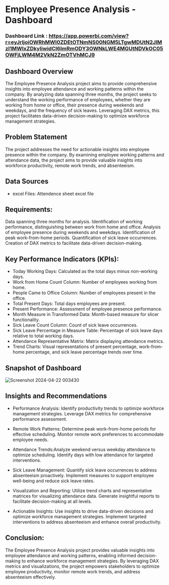 
# Employee Presence Analysis - Dashboard

### Dashboard Link : https://app.powerbi.com/view?r=eyJrIjoiOWRhMWI0ZDEtOTNmNS00NGM5LTgwMDUtN2JlMzI1MWIxZDkyIiwidCI6ImRmODY3OWNkLWE4MGUtNDVkOC05OWFjLWM4M2VkN2ZmOTVhMCJ9


## Dashboard Overview

The Employee Presence Analysis project aims to provide comprehensive insights into employee attendance and working patterns within the company. By analyzing data spanning three months, the project seeks to understand the working performance of employees, whether they are working from home or office, their presence during weekends and weekdays, and the frequency of sick leaves. Leveraging DAX metrics, this project facilitates data-driven decision-making to optimize workforce management strategies.


## Problem Statement

The project addresses the need for actionable insights into employee presence within the company. By examining employee working patterns and attendance data, the project aims to provide valuable insights into workforce productivity, remote work trends, and absenteeism.


## Data Sources
- excel Files: Attendence sheet excel file


## Requirements:

Data spanning three months for analysis.
Identification of working performance, distinguishing between work from home and office.
Analysis of employee presence during weekends and weekdays.
Identification of peak work-from-home periods.
Quantification of sick leave occurrences.
Creation of DAX metrics to facilitate data-driven decision-making.


## Key Performance Indicators (KPIs):

- Today Working Days: Calculated as the total days minus non-working days.
- Work from Home Count Column: Number of employees working from home.
- People Came to Office Column: Number of employees present in the office.
- Total Present Days: Total days employees are present.
- Present Performance: Assessment of employee presence performance.
- Month Measure in Transformed Data: Month-based measure for slicer functionality.
- Sick Leave Count Column: Count of sick leave occurrences.
- Sick Leave Percentage in Measure Table: Percentage of sick leave days relative to total working days.
- Attendance Representative Matrix: Matrix displaying attendance metrics.
- Trend Charts: Visual representations of present percentage, work-from-home percentage, and sick leave percentage trends over time.


## Snapshot of Dashboard 

![Screenshot 2024-04-22 003430](https://github.com/Laasikayasalapu0105/Employee-Presence-Analysis/assets/167681389/44c2abf9-1224-4cc1-a64b-3d319e605edf)


           
## Insights and Recommendations

- Performance Analysis: Identify productivity trends to optimize workforce management strategies. Leverage DAX metrics for comprehensive performance assessment.

- Remote Work Patterns: Determine peak work-from-home periods for effective scheduling. Monitor remote work preferences to accommodate employee needs.

- Attendance Trends:Analyze weekend versus weekday attendance to optimize scheduling. Identify days with low attendance for targeted interventions.

- Sick Leave Management: Quantify sick leave occurrences to address absenteeism proactively. Implement measures to support employee well-being and reduce sick leave rates.

- Visualization and Reporting: Utilize trend charts and representative matrices for visualizing attendance data. Generate insightful reports to facilitate decision-making at all levels.

- Actionable Insights: Use insights to drive data-driven decisions and optimize workforce management strategies. Implement targeted interventions to address absenteeism and enhance overall productivity.
  

## Conclusion:

The Employee Presence Analysis project provides valuable insights into employee attendance and working patterns, enabling informed decision-making to enhance workforce management strategies. By leveraging DAX metrics and visualizations, the project empowers stakeholders to optimize employee productivity, monitor remote work trends, and address absenteeism effectively.
